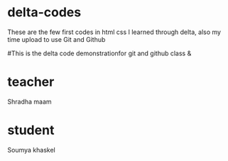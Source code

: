 # delta-codes
These are the few first codes in html css I learned through delta, also my time upload to use Git and Github

#This is the delta code demonstrationfor git and github class &amp;

# teacher 
Shradha maam

# student
Soumya khaskel